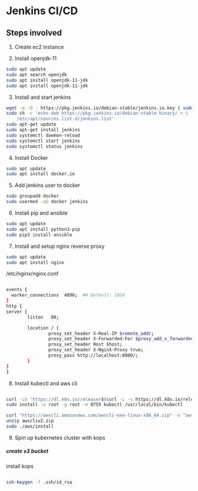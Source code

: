 # Jenkins CI/CD 

## Steps involved

1. Create ec2 instance

2. Install openjdk-11

```bash
sudo apt update
sudo apt search openjdk
sudo apt install openjdk-11-jdk
sudo apt install openjdk-11-jdk
```
3. Install and start jenkins 

```bash
wget -q -O - https://pkg.jenkins.io/debian-stable/jenkins.io.key | sudo apt-key add -
sudo sh -c 'echo deb https://pkg.jenkins.io/debian-stable binary/ > \
    /etc/apt/sources.list.d/jenkins.list'
sudo apt-get update
sudo apt-get install jenkins
sudo systemctl daemon-reload
sudo systemctl start jenkins
sudo systemctl status jenkins
```
4. Install Docker

```bash
sudo apt update
sudo apt install docker.io
```
5. Add jenkins user to docker

```bash
sudo groupadd docker
sudo usermod -aG docker jenkins
```

6. Install pip and ansible

```bash
sudo apt update
sudo apt install python3-pip
sudo pip3 install ansible
```
7. Install and setup nginx reverse proxy

```bash
sudo apt update
sudo apt install nginx

```
/etc/nginx/nginx.conf

```bash

events {
  worker_connections  4096;  ## Default: 1024
}
http {
server {
        listen   80;

        location / {
                proxy_set_header X-Real-IP $remote_addr;
                proxy_set_header X-Forwarded-For $proxy_add_x_forwarded_for;
                proxy_set_header Host $host;
                proxy_set_header X-NginX-Proxy true;
                proxy_pass http://localhost:8080/;
        }
}
}

```

8. Install kubectl and aws cli

```bash

curl -LO "https://dl.k8s.io/release/$(curl -L -s https://dl.k8s.io/release/stable.txt)/bin/linux/amd64/kubectl"
sudo install -o root -g root -m 0755 kubectl /usr/local/bin/kubectl

curl "https://awscli.amazonaws.com/awscli-exe-linux-x86_64.zip" -o "awscliv2.zip"
unzip awscliv2.zip
sudo ./aws/install
```
9. Spin up kubernetes cluster with kops
##### create s3 bucket
install kops
```bash

ssh-keygen -f .ssh/id_rsa

```